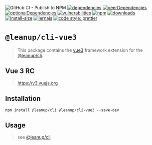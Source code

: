 ![GitHub CI - Publish to NPM](https://github.com/leanupjs/leanup/workflows/GitHub%20CI%20-%20Publish%20to%20NPM/badge.svg)
[![dependencies][dependencies]][dependencies-url]
[![peerDependencies][peerdependencies]][peerdependencies-url]
[![optionalDependencies][optionaldependencies]][optionaldependencies-url]
[![vulnerabilities][vulnerabilities]][vulnerabilities-url]
[![npm][npm]][npm-url]
[![downloads][downloads]][downloads-url]
[![install-size][install-size]][install-size-url]
[![lernajs][lernajs]][lernajs-url]
[![code style: prettier](https://img.shields.io/badge/code_style-prettier-ff69b4.svg)](https://github.com/prettier/prettier)

[npm]: https://img.shields.io/npm/v/@leanup/cli-vue3
[npm-url]: https://www.npmjs.com/package/@leanup/cli-vue3
[dependencies]: https://david-dm.org/leanupjs/leanup/release%2F1.1/status.svg?path=packages/cli/frameworks/vue3
[dependencies-url]: https://david-dm.org/leanupjs/leanup?path=packages/cli/frameworks/vue3
[peerdependencies]: https://img.shields.io/david/peer/leanupjs/leanup?path=packages/cli/frameworks/vue3
[peerdependencies-url]: https://david-dm.org/leanupjs/leanup?path=packages/cli/frameworks/vue3&type=peer
[optionaldependencies]: https://img.shields.io/david/optional/leanupjs/leanup?path=packages/cli/frameworks/vue3
[optionaldependencies-url]: https://david-dm.org/leanupjs/leanup?path=packages/cli/frameworks/vue3&type=optional
[vulnerabilities]: https://snyk.io/test/npm/@leanup/cli-vue3/badge.svg
[vulnerabilities-url]: https://snyk.io/test/npm/@leanup/cli-vue3
[downloads]: https://img.shields.io/npm/dm/@leanup/cli-vue3
[downloads-url]: https://npmcharts.com/compare/@leanup/cli-vue3?minimal=true
[install-size]: https://packagephobia.now.sh/badge?p=@leanup/cli-vue3
[install-size-url]: https://packagephobia.now.sh/result?p=@leanup/cli-vue3
[lernajs]: https://img.shields.io/badge/managed%20with-lerna-blueviolet
[lernajs-url]: https://lerna.js.org

# `@leanup/cli-vue3`

> This package contains the [vue3](https://v3.vuejs.org) framework extension for the [@leanup/cli](https://www.npmjs.com/package/@leanup/cli).

## Vue 3 RC

> https://v3.vuejs.org

## Installation

`npm install @leanup/cli @leanup/cli-vue3 --save-dev`

## Usage

> see [@leanup/cli]

[@leanup/cli]: https://www.npmjs.com/package/@leanup/cli
